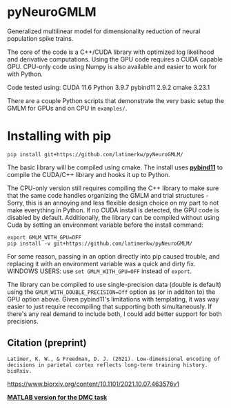 # pyNeuroGMLM
Generalized multilinear model for dimensionality reduction of neural population spike trains.

The core of the code is a C++/CUDA library with optimized log likelihood and derivative computations. Using the GPU code requires a CUDA capable GPU.
CPU-only code using Numpy is also available and easier to work for with Python.

Code tested using:
CUDA 11.6
Python 3.9.7
pybind11 2.9.2
cmake 3.23.1

There are a couple Python scripts that demonstrate the very basic setup the GMLM for GPUs and on CPU in <code>examples/</code>.

# Installing with pip

```console
pip install git+https://github.com/latimerkw/pyNeuroGMLM/
```

The basic library will be compiled using cmake.
The install uses **[pybind11](https://github.com/pybind/pybind11)** to compile the CUDA/C++ library and hooks it up to Python.

The CPU-only version still requires compiling the C++ library to make sure that the same code handles organizing the GMLM and trial structures - Sorry, this is an annoying and less flexible design choice on my part to not make everything in Python.
If no CUDA install is detected, the GPU code is disabled by default.
Additionally, the library can be compiled without using Cuda by setting an environment variable before the install command: 

```console
export GMLM_WITH_GPU=OFF
pip install -v git+https://github.com/latimerkw/pyNeuroGMLM/ 
```

For some reason, passing in an option directly into pip caused trouble, and replacing it with an environment variable was a quick and dirty fix.
WINDOWS USERS: use <code>set GMLM_WITH_GPU=OFF</code> instead of <code>export</code>.

The library can be compiled to use single-precision data (double is default) using the <code>GMLM_WITH_DOUBLE_PRECISION=Off</code> option as (or in additon to) the GPU option above.
Given pybind11's limitations with templating, it was way easier to just require recompiling that supporting both simultaneously.
If there's any real demand to include both, I could add better support for both precisions.


## Citation (preprint)
```
Latimer, K. W., & Freedman, D. J. (2021). Low-dimensional encoding of decisions in parietal cortex reflects long-term training history. bioRxiv.
```
https://www.biorxiv.org/content/10.1101/2021.10.07.463576v1


**[MATLAB version for the DMC task](https://github.com/latimerkw/GMLM_DMC)** 
